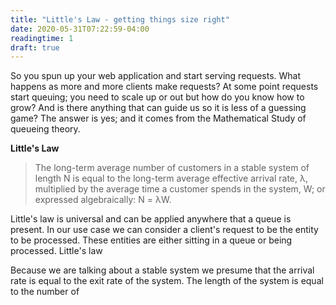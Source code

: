 ```yaml
---
title: "Little's Law - getting things size right"
date: 2020-05-31T07:22:59-04:00
readingtime: 1
draft: true
---
```


So you spun up your web application and start serving requests.  What happens as more and more clients make requests?  At some point requests start queuing; you need to scale up or out but how do you know how to grow?  And is there anything that can guide us so it is less of a guessing game?  The answer is yes; and it comes from the Mathematical Study of queueing theory.  

**Little's Law**

> The long-term average number of customers in a stable system of length N is equal to the long-term average effective arrival rate, λ, multiplied by the average time a customer spends in the system, W; or expressed algebraically: N = λW.

Little's law is universal and can be applied anywhere that a queue is present.  In our use case we can consider a client's request to be the entity to be processed.  These entities are either sitting in a queue or being processed.  Little's law 

Because we are talking about a stable system we presume that the arrival rate is equal to the exit rate of the system.  The length of the system is equal to the number of 
